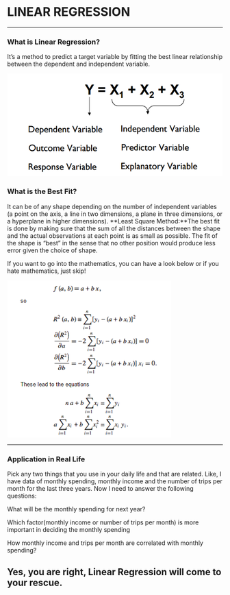 # LINEAR REGRESSION
---

### What is Linear Regression?
It’s a method to predict a target variable by fitting the best linear relationship between the dependent and independent variable.



![Linear-Regression1](Linear-Regression1.jpg)


### What is the Best Fit?

It can be of any shape depending on the number of independent variables (a point on the axis, a line in two dimensions, a plane in three dimensions, or a hyperplane in higher dimensions).
**Least Square Method:**The best fit is done by making sure that the sum of all the distances between the shape and the actual observations at each point is as small as possible. The fit of the shape is “best” in the sense that no other position would produce less error given the choice of shape.

If you want to go into the mathematics, you can have a look below or if you hate mathematics, just skip!



![Linear-Regression2](Linear-Regression2.jpg)

---

### Application in Real Life

Pick any two things that you use in your daily life and that are related.
Like, I have data of monthly spending, monthly income and the number of trips per month for the last three years. Now I need to answer the following questions:

What will be the monthly spending for next year?

Which factor(monthly income or number of trips per month) is more important in deciding the monthly spending

How monthly income and trips per month are correlated with monthly spending?

## Yes, you are right, Linear Regression will come to your rescue.